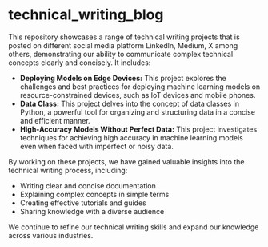 # technical_writing_blog


This repository showcases a range of technical writing projects that is posted on different social media platform Linkedln, Medium, X among others, demonstrating our ability to communicate complex technical concepts clearly and concisely. It includes:

* **Deploying Models on Edge Devices:** This project explores the challenges and best practices for deploying machine learning models on resource-constrained devices, such as IoT devices and mobile phones.
* **Data Class:** This project delves into the concept of data classes in Python, a powerful tool for organizing and structuring data in a concise and efficient manner.
* **High-Accuracy Models Without Perfect Data:** This project investigates techniques for achieving high accuracy in machine learning models even when faced with imperfect or noisy data.

By working on these projects, we have gained valuable insights into the technical writing process, including:
* Writing clear and concise documentation
* Explaining complex concepts in simple terms
* Creating effective tutorials and guides
* Sharing knowledge with a diverse audience

We continue to refine our technical writing skills and expand our knowledge across various industries.

